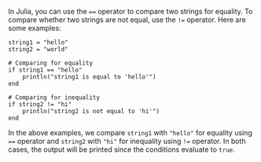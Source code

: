 In Julia, you can use the `==` operator to compare two strings for equality. To compare whether two strings are not equal, use the `!=` operator. Here are some examples:

```
string1 = "hello"
string2 = "world"

# Comparing for equality
if string1 == "hello"
    println("string1 is equal to 'hello'")
end

# Comparing for inequality
if string2 != "hi"
    println("string2 is not equal to 'hi'")
end
```

In the above examples, we compare `string1` with `"hello"` for equality using `==` operator and `string2` with `"hi"` for inequality using `!=` operator. In both cases, the output will be printed since the conditions evaluate to `true`.